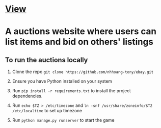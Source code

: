 # <a href="https://auctions.tonynguyen61.com" target="_blank" rel="noopener noreferrer">View</a>

# A auctions website where users can list items and bid on others' listings

## To run the auctions locally

1. Clone the repo `git clone https://github.com/nhhoang-tony/ebay.git`

2. Ensure you have Python installed on your system

3. Run `pip install -r requirements.txt` to install the project dependencies.

4. Run `echo $TZ > /etc/timezone` and `ln -snf /usr/share/zoneinfo/$TZ /etc/localtime` to set up timezone

5. Run `python manage.py runserver` to start the game
